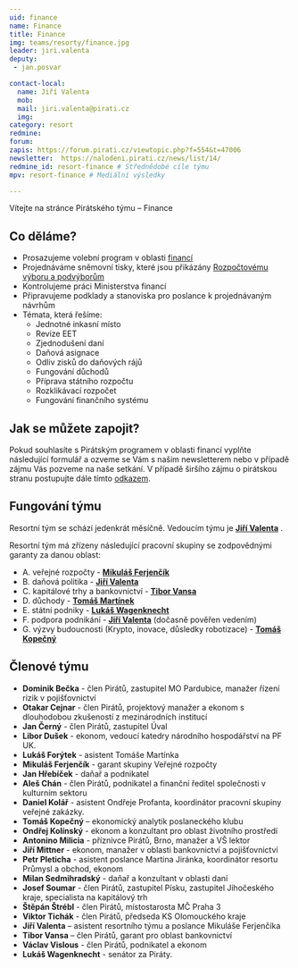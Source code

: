 ```yaml
---
uid: finance
name: Finance
title: Finance
img: teams/resorty/finance.jpg
leader: jiri.valenta
deputy:
 - jan.posvar

contact-local:
  name: Jiří Valenta
  mob: 
  mail: jiri.valenta@pirati.cz
  img: 
category: resort
redmine: 
forum: 
zapis: https://forum.pirati.cz/viewtopic.php?f=554&t=47006
newsletter:  https://nalodeni.pirati.cz/news/list/14/
redmine_id: resort-finance # Střednědobé cíle týmu
mpv: resort-finance # Mediální výsledky

---
```


Vítejte na stránce Pirátského týmu – Finance

Co děláme?
----------

* Prosazujeme volební program v oblasti [financí](/program/psp2017/finance/)
* Projednáváme sněmovní tisky, které jsou přikázány [Rozpočtovému výboru a podvýborům](http://www.psp.cz/sqw/hp.sqw?k=3400)
* Kontrolujeme práci Ministerstva financí
* Připravujeme podklady a stanoviska pro poslance k projednávaným návrhům
* Témata, která řešíme:
  * Jednotné inkasní místo          	
  * Revize EET                         	
  * Zjednodušení daní
  * Daňová asignace	
  * Odliv zisků do daňových rájů 	
  * Fungování důchodů              	
  * Příprava státního rozpočtu     	
  * Rozklikávací rozpočet            	
  * Fungování finančního systému
                        	

Jak se můžete zapojit?
----------------------
Pokud souhlasíte s Pirátským programem v oblasti financí vyplňte následující formulář a ozveme se Vám s našim newsletterem nebo v případě zájmu Vás pozveme na naše setkání.
V případě širšího zájmu o pirátskou stranu postupujte dále tímto [odkazem](https://nalodeni.pirati.cz/).



Fungování týmu
---------------

Resortní tým se schází jedenkrát měsíčně. Vedoucím týmu je **[Jiří Valenta](/lide/jiri-valenta)** .


Resortní tým má zřízeny následující pracovní skupiny se zodpovědnými garanty za danou oblast:


- A. veřejné rozpočty - **[Mikuláš Ferjenčík](/lide/mikulas-ferjencik)** 
- B. daňová politika - **[Jiří Valenta](/lide/jiri-valenta)** 
- C. kapitálové trhy a bankovnictví - **[Tibor Vansa](/lide/tibor-vansa)**
- D. důchody -  **[Tomáš Martínek](/lide/tomas-martinek)**
- E. státní podniky - **[Lukáš Wagenknecht](/lide/lukas-wagenknecht)**
- F. podpora podnikání - **[Jiří Valenta](/lide/jiri-valenta)**  (dočasně pověřen vedením)
- G. výzvy budoucnosti (Krypto, inovace, důsledky robotizace) - **[Tomáš Kopečný](/lide/tomas-kopecny)** 


Členové týmu
------------


- **Dominik Bečka** - člen Pirátů, zastupitel MO Pardubice, manažer řízení rizik v pojišťovnictví
- **Otakar Cejnar** - člen Pirátů, projektový manažer a ekonom s dlouhodobou zkušeností z mezinárodních institucí
- **Jan Černý** - člen Pirátů, zastupitel Úval
- **Libor Dušek** - ekonom, vedoucí katedry národního hospodářství na PF UK. 
- **Lukáš Forýtek** - asistent Tomáše Martínka
- **Mikuláš Ferjenčík** - garant skupiny Veřejné rozpočty 
- **Jan Hřebíček** - daňař a podnikatel
- **Aleš Chán** - člen Pirátů, podnikatel a finanční ředitel společnosti v kulturním sektoru
- **Daniel Kolář** - asistent Ondřeje Profanta, koordinátor pracovní skupiny veřejné zakázky.
- **Tomáš Kopečný** – ekonomický analytik poslaneckého klubu
- **Ondřej Kolínský** - ekonom a konzultant pro oblast životního prostředí
- **Antonino Milicia** - příznivce Pirátů, Brno, manažer a VŠ lektor
- **Jiří Mittner** - ekonom, manažer v oblasti bankovnictví a pojišťovnictví
- **Petr Pleticha** - asistent poslance Martina Jiránka, koordinátor resortu Průmysl a obchod, ekonom
- **Milan Sedmihradský** - daňař a konzultant v oblasti daní
- **Josef Soumar** - člen Pirátů, zastupitel Písku, zastupitel Jihočeského kraje, specialista na kapitálový trh
- **Štěpán Štrébl** - člen Pirátů, místostarosta MČ Praha 3
- **Viktor Tichák** - člen Pirátů, předseda KS Olomouckého kraje
- **Jiří Valenta** – asistent resortního týmu a poslance Mikuláše Ferjenčíka
- **Tibor Vansa** – člen Pirátů, garant pro oblast bankovnictví
- **Václav Vislous** - člen Pirátů, podnikatel a ekonom
- **Lukáš Wagenknecht** - senátor za Piráty. 

